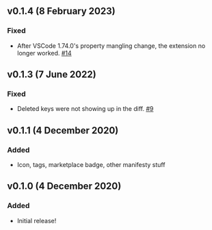 ## v0.1.4 (8 February 2023)
### Fixed
* After VSCode 1.74.0's property mangling change, the extension no longer worked. [#14](https://github.com/bwateratmsft/memento-explorer/issues/14)

## v0.1.3 (7 June 2022)
### Fixed
* Deleted keys were not showing up in the diff. [#9](https://github.com/bwateratmsft/memento-explorer/issues/9)

## v0.1.1 (4 December 2020)

### Added
* Icon, tags, marketplace badge, other manifesty stuff

## v0.1.0 (4 December 2020)

### Added
* Initial release!
